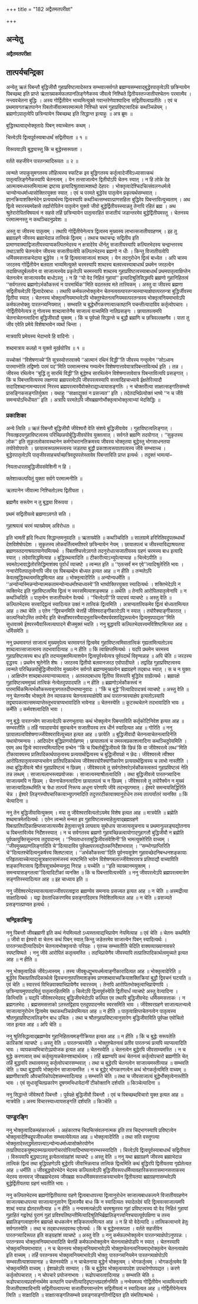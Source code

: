 +++
title = "182 अद्वैतमतपरीक्षा"

+++


## अन्येतु

**अद्वैतमतपरीक्षा**

## **तात्पर्यचन्द्रिका**

अन्येतु ऋतं पिबन्तौ बुद्धिजीवौ गुहाप्रविष्टत्वादेस्तत्र सम्भवात्सर्वगते ब्रह्मण्यसम्भवाद्बुद्धेरपातृत्वेऽपि छत्रिन्यायेन पिबच्छब्द इति प्राप्ते ऋताख्यकर्मफलपानलिङ्गेनैकस्य जीवत्वे निश्चिते द्वितीयस्तज्जातीयश्चेतनः परमात्मैव । नन्त्ववचेतना बुद्धिः । अस्य गोर्द्वितीयेन भाव्यमित्युक्ते गवान्तरेणेवाश्वादिना सद्वितीयत्वाप्रतीतेः । एवं च प्रथमावगतऋतपानेन पिबतोर्जीवात्मपरमात्मत्वे निश्चिते चरमं गुहाप्रविष्टत्वादिकं कथञ्चिन्नेयम् । ब्रह्मणोऽपातृत्वेपि छत्रिन्यायेन पिबच्छब्द इति सिद्धान्त इत्याहुः ॥ अत्र ब्रूमः ॥

बुद्धिस्थत्वाद्भोक्तृतादेः पिबन् स्याच्चेतनः कथम् ।

चित्त्वेऽपि द्वित्वपूर्वस्याबाधार्थं सद्वितीयता ॥ १ ॥

विरूपयाऽपि बुद्ध्यास्तु किं च बुद्धेस्सरूपता ।

वर्तते सहजीवेन पारतन्त्र्यादिरूपतः ॥ २ ॥

त्वन्मते जपाकुसुमगतस्य लौहित्यस्य स्फटिक इव बुद्धिगतस्य कर्तृत्वादेर्जीवेऽध्यासात्कथं पातृत्वलिङ्गेनैकस्यापि चेतनत्वम् । येन तत्साजात्येन द्वितीयोऽपि चेतनः स्यात् । न हि लोके देह आत्मत्वमध्यस्तमित्यात्मा द्रष्टव्य इत्यादिश्रुतावात्मशब्दो देहपरः । भोक्तृत्वादेश्चिदचित्संवलनधर्मत्वे चान्योन्यधर्माध्यासोक्तिरयुक्ता स्यात् । एवं च परमते बुद्धेरेव पातृत्वेन प्रकृत्यर्थसम्भवात् । ज्ञानक्रियाशक्तिभेदेन प्रत्ययार्थस्य द्वित्वस्यापि कथञ्चित्सम्भवात्प्राणसहिता बुद्धिरेव पिबन्तावित्युच्यताम् । अथ द्वित्वे स्वारस्यमपेक्षसे तर्ह्यारोपितेन पातृत्वेन युक्तो जीवो बुद्धेर्द्वितीयस्स्यान्नतु तेनापि रहितं ब्रह्म । अथ श्रुतेरारोपितविषयत्वं न सहसे तर्हि छत्रिन्यायेन पातृत्वरहितं सजातीयं जडान्तरमेव बुद्धेर्द्वितीयमस्तु । चेतनस्य परमात्मनस्तु न कथञ्चिदनुप्रवेशः ॥

अस्तु वा जीवस्य पातृत्वम् । तथापि गोर्द्वितीयेनेत्यत्र द्वित्वस्य मुख्यस्य लाभात्सजातीयग्रहणम् । इह तु ब्रह्मग्रहणे जीवस्य ब्रह्माभेदान्न तात्त्विकं द्वित्वम् । तथाच यथाचन्द्रः सद्वितीय इति प्रामाणवाक्याद्विजातीयस्याप्यकल्पितभेदस्य न क्षत्रादेरेव धीर्नतु सजातीयस्यापि कल्पितभेदस्य चन्द्रान्तरस्य तथाऽत्रापि चेतनत्वेन जीवस्य सजातीयत्वेपि कल्पितभेदस्य ब्रह्मणो न धीः । किन्तु विजातीयत्वेपि धर्मिसमसत्ताकभेदाया बुद्धेरेव । न हि द्वित्ववत्साजात्यं शाब्दम् । येन तदनुरोधेन द्वित्वं बाध्येत । अपि चास्य जरठस्य गोर्द्वितीयेन बलवता भाव्यमित्युक्ते चरमस्यापि शाब्दस्य बलवत्त्वस्याबाधार्थं प्रथमेन जरठत्वेन तदाक्षिप्तदुर्बलत्वेन वा साजात्यस्येव प्रकृतेऽपि चरमस्यापि शाब्दस्य गुहाप्रविष्टत्वस्याबाधार्थं प्रथमपातृत्वाक्षिप्तेन चेतनत्वेन साजात्यस्यैव बाधोऽस्तु । न हि ‘‘यो वेद निहितं गुहायां’’ इत्यादिश्रुतिसिद्धमपि ब्रह्मणो गुहानिहितत्वं ‘‘सर्वगतस्य ब्रह्मणोऽर्भकौकस्त्वं न पारमार्थिक’’मिति वदतस्तव मते तात्त्विकम् । अस्तु वा जीवस्य ब्रह्मणा सद्वितीयत्वेऽपि द्वित्वादेरबाधः । तथापि कर्मफलभोक्तृत्वेन चेतनत्ववत्पारतन्त्र्यस्याप्याक्षेपात्परतन्त्रा बुद्धिर्जीवस्य द्वितीया स्यात् । चेतनस्य भोक्तृत्वनियमाभावेऽपि भोक्तुश्चेतनत्वनियमवत्परतन्त्रस्य भोक्तृत्वनियमाभावेऽपि कर्मफलभोक्तुः पारतन्त्र्यनियमात् । सम्भवति च बुद्धेर्भोगकरणत्वात्काष्ठानि पचन्तीत्यादाविव कर्तृत्वोपचारः । गोर्द्वितीयेनेत्यत्र तु गोत्वस्य शाब्दत्वात्तेनैव साजात्यं वाच्यमिति नातिप्रसङ्गः । छायातपत्वमपि चेतनाचेतनत्वादिना बुद्धिजीवादौ युक्तम् । किं च पूर्वपक्षे सिद्धान्ते च बुद्धौ ब्रह्मणि च छत्रिवल्लक्षणैव । पाता तु जीव एवेति प्रमेये विशेषाभावेन व्यर्था चिन्ता ।

मात्रयापि प्रमेयस्य भेदाभावे हि वादिनोः ।

शब्दमात्राय कलहो न युक्तो मूर्खयोरिव ॥ १ ॥

यच्चोक्तं ‘‘विशेषणाच्चे’’ति सूत्रस्योत्तरवाक्ये ‘‘आत्मानं रथिनं विद्धी’’ति जीवस्य गन्तृत्वेन ‘‘सोऽध्वनः पारमाप्नोति तद्विष्णोः परमं पद’’मिति परमात्मनश्च गम्यत्वेन विशेषणात्तावेवात्रापिबन्तावित्यर्थ इति । तन्न । जीवस्य रथित्वेन ‘‘बुद्धिं तु सारथिं विद्धी’’ति बुद्धेश्च सारथित्वेन विशेषणात्तावेवात्र पिबन्तावित्यपि प्रसङ्गात् । किं च पिबन्तावित्यस्य लक्षणया ब्रह्मपरत्वेऽपि जीवपरत्वस्यापि सत्त्वादिहचाध्याये ईक्षतेरित्यादौ सदादिशब्दानामन्यपरत्वं निरस्य ब्रह्मपरत्वस्यैवोक्तेराद्याध्यायासङ्गतिः । न चोक्तरीत्या साक्षात्सङ्गतिसम्भवे प्रासङ्गिकसङ्गतिर्युक्ता । यथाहुः ‘‘साक्षाद्युक्तं न प्रसज्यत’’ इति । तदेतदभिप्रेत्योक्तं भाष्ये ‘‘न च जीवे समन्वयोऽभिधीयत’’ इति । अत्रापि परमतेऽपि जीवब्रह्मणोर्भोक्तृत्वाभोक्तृत्वाभ्यां भेदसिद्धिः ॥

### **प्रकाशिका**

अन्ये त्विति ॥ ऋतं पिबन्तौ बुद्धिजीवौ जीवेश्वरौ वेति संशये बुद्धिजीवावेव । गुहाविष्टत्वलिङ्गात् । नियतहृदयगुहाविष्टत्वस्य परिच्छिन्नयोर्बुद्धिजीवयोरेव युक्तत्वात् । सर्वगते ब्रह्मणि तदयोगात् । ‘‘सुकृतस्य लोक’’ इति सुकृतलोकावस्थानेन कर्मगोचरानतिक्रमस्य जीवस्य भोक्तृतया बुद्धेस्तु भोगसाधनतया तयोरेवोपपत्तेः । छायात्वरूपतमस्त्वस्य जडतया बुद्धौ प्रकाशत्वरूपातपत्वस्य जीवे सम्भवाच्च । बुद्धेरपातृत्वेऽपि पातृजीवसाहचर्याच्छत्रिवदुपपत्तेस्तावेव पिबन्ताविति प्राप्त इत्यर्थः । तदुक्तं भामत्यां–

नियताधारताबुद्धिजीवसंवेशिनी न हि ।

क्लेशात्कल्पयितुं युक्ता सर्वगे परमात्मनीति ॥

ऋतपानेन जीवात्मा निश्चितोऽस्य द्वितीयता ।

ब्रह्मणैव सरूपेण न तु बुद्ध्या विरूपया ।

प्रथमं सद्वितीयत्वे ब्रह्मणाऽवगते सति ।

गुहाश्रयत्वं चरमं व्याख्येयम् अविरोधतः ॥

इति भामतीं हृदि निधाय सिद्धान्तमनुवदति ॥ ऋताख्येति ॥ कथञ्चिदिति ॥ सालग्रामे हरिरितिवदुपलब्धार्थो देशविशेषोपदेशः । सुकृतस्य लोकवर्तित्वमपीश्वरे छत्रिन्यायेन नेयम् । छायातपत्वं च जीवस्याविद्याश्रयतया ब्रह्मणस्तदनाश्रयतयानेयमित्यर्थः । पिबतश्चित्त्वेऽवगते तदनुरोधात्सजातीयस्य ग्रहणं चरमस्य बाध इत्यादि स्यात् । तदेवासिद्धमित्याह ॥ बुद्धिस्थत्वादिति ॥ टीकारीत्याऽभ्युपेत्याप्याह ॥ चित्त्वेऽपीति ॥ स्वमतेऽभावाद्धेतोरसिद्धिमाशंक्य पूर्वार्धं व्याचष्टे ॥ त्वन्मत इति ॥ ‘‘एतत्सर्वं मन एवे’’त्यादिश्रुतेरिति भावः । नन्वारोपितपातृत्वेनापि जीव एव पिबच्छब्देन बोध्यत इत्यत आह ॥ न हीति ॥ तन्मतेऽपि केवलबुद्धिस्थत्वमसिद्धमित्यत आह ॥ भोक्तृत्वादेरिति ॥ अन्योन्यधर्मेति ॥ ‘‘अन्योन्यस्मिन्नन्योन्यात्मकतामन्योन्यधर्मांश्चाध्यस्ये’’ति भाष्योक्तिरयुक्ता स्यादित्यर्थः । शक्तिभेदेऽपि न व्यक्तिभेद इति गुहाविष्टत्वमिव द्वित्वं न स्वरसमित्याशङ्क्याह ॥ अथेति ॥ तेनापि आरोपितपातृत्वेनापि ॥ न कथञ्चिदिति ॥ पातृत्वेन सजातीयत्वेन वेत्यर्थः । ‘‘चित्त्वेऽपी’’ति पादत्रयं व्याचष्टे ॥ अस्तु वेति ॥ कल्पितभेदस्य सत्त्वाद्द्वित्वं स्यादित्यत उक्तं न तात्विकं द्वित्वमिति । अत्राप्यतात्विकमेव द्वित्वं बोध्यतामित्यत आह ॥ तथा चेति ॥ एतेन ‘‘द्विवचनमिति चेत्तर्हि जीवेश्वराङ्गीकारोऽपि न स्यात् । तयोरैक्याङ्गीकारात् । काल्पनिकोऽस्ति तयोर्भेद इति चेत्तर्हीश्वरस्यैवाद्भुताचिन्त्यैश्वर्यवशाद्द्विरूपत्वेन द्वित्वमुपपाद्यता’’मिति सुधावाक्ये ईश्वरस्यैवास्त्वित्यापादने बीजमुक्तं भवति । ननु बुद्धावपि कल्पितभेदवत्त्वमविशिष्टमित्यत आह ॥ धर्मिसमेति ॥

ननु प्रथमावगतं साजात्यं मुख्यमुपेत्य चरमावगतं द्वित्वमेव गुहाविष्टत्वमिवातात्विकं गृह्यतामित्यतोऽस्य शाब्दत्वात्साजात्यस्य तदभावादित्याह ॥ न हीति ॥ किं त्वाक्षिप्तमित्यर्थः । यदपि प्रथमेन चरमस्य गुहाप्रविष्टत्वस्य बाध इति तदप्ययुक्तमित्याशयेन द्वित्वपूर्वस्येत्यत्र पूर्वपदार्थं विवृण्वन्नाह ॥ अपि चेति ॥ जरठस्य वृद्धस्य । प्रथमेन श्रुतेनेति शेषः । जरठस्य द्वितीयो बलवानजरठ एवोपादीयते । तद्वदिह गुहाप्रविष्टत्वस्य त्वन्मते परिच्छिन्नयोर्बुद्धिजीवयोरेव मुख्यत्वेन सर्वगते ब्रह्मण्यमुख्यत्वेन ब्रह्मग्रहणे तद्बाधः स्यात् । स च न युक्तः । आक्षिप्तेन शाब्दबाधस्यान्याय्यत्वात् । अतस्तदबाधाय द्वितीया विरूपापि बुद्धिरेव ग्राह्येत्यर्थः । ब्रह्मपक्षे गुहाविष्टत्वममुख्यं तात्विकं नेत्येतदुपपादयति ॥ न हीति ॥ ब्रह्मणोऽर्भकौकस्त्वं न पारमार्थिकमित्यर्भकौकस्त्वसूत्रगततदीयभाष्यानुवादः । ‘‘किं च बुद्धे’’रित्यादिपादत्रयं व्याचष्टे ॥ अस्तु वेति ॥ ननु चेतनस्यैव भोक्तृत्वे तेन व्यापकस्य चेतनत्वस्याक्षेपेपि कथं पारतन्त्र्यस्याक्षेप इत्यतोऽस्यापि तद्व्यापकत्वात्समव्याप्तेस्तूभयत्राप्यभावादिति भावेनाह ॥ चेतनस्येति ॥ कूटस्थचेतने तदभावादिति भावः ॥ कर्मेति ॥ कर्मवशत्वादिति भावः ।

ननु बुद्धेः पारतन्त्र्येण साजात्येऽपि करणभूतायाः कथं भोक्तृत्वेन पिबन्ताविति कर्तृकोटिनिवेश इत्यत आह ॥ सम्भवतीति ॥ तर्हि गवादावप्येवं सुवचत्वेन सजातीयस्य तत्र धीर्न स्यादित्यत आह ॥ गोरिति ॥ ननु छायातपत्वविशेषणाज्जीवेश्वरावित्युच्यत इत्यत आह ॥ छायेति ॥ बुद्धिजीवादौ चेतनत्वाचेतनत्वादिनेति यथायोगमन्वयः । आदिपदेन बुद्धिप्राणयोर्ग्रहणम् । छायातपत्वं च तमस्त्वप्रकाशत्वादिना कथञ्चिदुपेयमिति । एवम् अथ द्वित्वे स्वारस्यमित्यादिना ग्रन्थेन ‘‘किं च पिबतोर्बुद्धिजीवत्वे किं छिन्नं किं वा जीवेश्वरत्वे लब्ध’’मिति टीकावाक्यस्य प्रातिपदिकार्थपातृत्वस्य प्रत्ययार्थद्वित्वस्य च बुद्धिजीवपक्षे न छेदः। जीवेश्वरत्वे त्वीश्वर आरोपितपातृत्वस्याप्यभावेन प्रातिपदिकार्थस्य जीवेश्वरयोरैक्यांगीकारेण प्रत्ययार्थद्वित्वस्य च लाभो नास्तीति । तथा बुद्धिजीवत्वे श्रौतं गुहाप्रविष्टत्वं न छिन्नम् । जीवेश्वरत्वे तु सर्वगतेश्वरेऽर्भकौकस्त्वरूपं गुहाप्रविष्टत्वं नेति तन्न लब्धम् । साजात्यलाभस्त्वप्रयोजकः । साजात्यस्याश्रौतत्वादिति । तथा बुद्धिजीवत्वे पारतन्त्र्यादिना साजात्यमपि न छिन्नम् । चेतनाचेतनत्वादिना छायातपत्वं च न छिन्नम् । जीवेश्वरत्वे तु तयोरैक्येन न मुख्यं साजात्यादिलब्धमिति च त्रेधा तात्पर्यं निरूप्य अधुना परेणापि जीवे तदभ्युपगमात् । ईश्वरे समन्वयसिद्धिरिति चेन्न । ईश्वरे लिङ्गस्यौपचारिकत्वाभ्युपगमादिति तदुत्तरटीकावाक्यानुरोधेन तस्य तात्पर्यांतरं व्यनक्ति ॥ किं चेत्यादिना ॥

ननु तेन बुद्धिजीवावित्युक्तम् । मया तु जीवेश्वरावित्यतोऽयमेव विशेष इत्यत आह ॥ मात्रयेति ॥ ब्रह्मेति शब्दमात्रमेतदित्यर्थः । एतेन त्वन्मते मन्मत इव गुहाविष्टत्वस्याहेतुत्वाद्ब्रह्मग्रहणे पिबत्प्रातिपदिकाक्षिप्तसाजात्यस्यैव हेतुत्वात्सूत्रे लाघवाय सुबोधाय साजात्यसूचनाय च प्रथमानुल्लङ्घद्योतनाय च पिबन्तावित्येव निर्देशस्स्यात् । न च सर्वगतस्य ब्रह्मणो गुहावच्छिन्नत्वायोगाद्गुहागतौ बुद्धिजीवौ न ब्रह्मेति पूर्वपक्षयुक्तिसूचनाय तदुपादानम् । ‘‘नियताधारताबुद्धिजीवसंवेशिनी’’ति भामत्युक्तेरिति वाच्यम् । ‘‘जीवमुख्यप्राणलिङ्गादिति चे’’दित्यादाविव पूर्वपक्षपरत्वद्योतकनिर्देशाभावात् । ‘‘सम्भोगप्राप्तिरिति चे’’दित्यतश्चेदित्यनुकर्षस्य क्लिष्टत्वात् । ‘‘अर्भकौकस्त्वा’’दिति पूर्वनयसूत्रेण गुहावच्छेदनिबन्धनशङ्कायाः परिहृतत्वाच्चेत्याद्यसूत्राक्षरासामंजस्यं स्पष्टमिति भावेन विशेषणबलाज्जीवेश्वरावत्र प्रतिपाद्यौ वाच्याविति शङ्कानिरासाय द्वितीयसूत्रार्थमप्यनूद्य निराह ॥ यच्चेति ॥ ‘‘इति व्याख्यानमयुक्तम् । समन्वयासङ्गतत्वा’’दित्यादिटीकां व्यनक्ति ॥ किं च पिबन्तावित्यस्येति ॥ ननु जीवपरत्वेऽपि ब्रह्मपरत्वमात्रेण सङ्गतिस्स्यादित्यत आह ॥ इह चाध्याय इति ॥

ननु जीवेश्वरभेदस्यासत्यत्वाज्जीवपरत्वद्वारा ब्रह्मण्येव समन्वयः प्रसज्यत इत्यत आह ॥ न चेति ॥ अस्मद्रीत्या साक्षादित्यर्थः । यद्वा देवताधिकरणमिव प्रसङ्गादिदमत्र निवेशितमित्यत आह ॥ न चेति ॥ प्रसज्यते प्रसङ्गात्प्राप्यत इत्यर्थः ।

### **चन्द्रिकाबिन्दुः**

ननु पिबन्तौ जीवब्रह्मणी इति कथं नेयमित्यतो ऽध्यस्तत्वाद्यभिप्रायेण नेयमित्याह ॥ एवं चेति ॥ चेतनः कथमिति ॥ जीवो वा ईश्वरो वा चेतनः कथं पिबन् स्यात् किन्तु जडेतरमेव साजात्येन पिबन् स्यादित्यर्थः । पारतन्त्र्यादीत्यादिपदेन चेतनत्वभोक्तृत्वयोः परिग्रहः । एतच्च सम्भवतीति चेदिति वाक्यव्याख्यानावसरे स्पष्टयिष्यते । ननु जीवे आरोपितं कतृत्वमस्ति । तदभिप्रायेणैव जीवस्यापि तत्प्रातिपादिकार्थत्वमुच्यते इत्यत आह ॥ न हीति ॥

ननु भोक्तृत्वादिकं जीवेऽध्यस्यम् । तस्य जीवबुध्द्युभयधर्मत्वाङ्गीकारादित्यत आह ॥ भोक्तृत्वादेरिति ॥ बुद्धेरेव पिबत्प्रातिपदिकार्थत्वे द्विवचनानुपपत्तिमाशङ्क्य प्राणशब्दवाच्यक्रियाशक्तिक्रियां बुद्धौ द्विवचनं घटयति ॥ एवं चेति ॥ स्वारस्यं विभिन्नवाक्याभिप्रायेणैव स्वारस्यम् । तेनापि आरोपितभोक्तृत्वाभिप्रायेणापि । छत्रिन्यायमुपपादयितुं पातृत्वरहितमिति ॥ चित्वेऽपि द्वित्वपूर्वस्येति द्वितीयार्धं व्याचष्टे अस्तु वेत्यादिना । किन्त्विति ॥ यद्यपि जीवेश्वरभेदवद् बुद्धिजीवभेदोऽपि कल्पित एव तथापि बुद्धिजीवभेदः धर्मिसमसत्ताकः । न ब्रह्मगतभेदः । ब्रह्मसमसत्ताको ऽतस्तद्विहाय एतदुपपादनमेव स्वरसमिति भावः । जीवेश्वरग्रहणे साजात्यलभ्यत्वे साजात्यानुरोधेन द्वित्वमेव यथाकथञ्चिन्नेयमित्यत आह ॥ न हीति ॥ पातृत्वाक्षिप्तचेतनत्वेन पातृत्वस्य श्रौतगुहाप्रविष्टत्वलिङ्गेन बाध उचितः । तथा च श्रौतगुहाप्रविष्टत्वानुसारेण बुद्धिजीवाविति पूर्वपक्ष एवोचितो जात इत्यत आह ॥ अपि चेति ॥

ननु श्रुतिसिद्धत्वाद्ब्रह्मण्येव गुहानिहितत्वमङ्गीक्रियत इत्यत आह ॥ न हीति ॥ किं च बुद्धेः सरूपतेति कारिकांशं व्याचष्टे ॥ अस्तु वेति ॥ पारतन्त्र्यस्येति ॥ भोक्तुश्चेतनत्वं प्रतीव पारतन्त्र्यं प्रत्यपि व्याप्यत्वादिति भावः । व्यापकव्यभिचारोऽप्रयोजक इत्यत आह ॥ चेतनस्येति ॥ चेतनत्वेन बुद्धेरपि जीवसाम्यमस्ति । न च बुद्धेः करणत्वात् कथं कर्तृव्युत्पन्नचेतनशब्दार्थत्वम् । तर्हि ब्रह्मण्यपि कथं चेतनत्वं कर्तृत्वोपचारो ब्रह्मणीति चेत् तर्हि बुद्धावपि तथात्वमस्तु कर्तृत्वोपचारसम्भवात् । तथा च बुद्धेरपि चेतनत्वेन साजात्यमस्तीत्याह ॥ सम्भवति चेति ॥ यथा बुद्धावपि भोक्तृत्वेन साजात्यमस्ति । न च बुद्धेर् भोगकरणत्वेन कथं भोगकर्तृत्वमिति वाच्यम् ॥ ब्रह्मणीवात्रापि औपचारिकोपदेशसम्भवादित्याह ॥ सम्भवति चेति ॥ तथा च जीवसाजात्यं बुद्धेर्भोक्तृत्वेनास्तीति भावः । एवं सुधासूचितप्रकारेण दूषणमभिधायेदानीं टीकोक्तानि दर्शयति ॥ किञ्चेत्यादिना ॥

ननु सिद्धान्ते जीवेश्वरौ पिबन्तौ । पूर्वपक्षे बुद्धिजीवौ पिबन्तौ । एवं च पिबच्छब्दविचारो युक्त इत्यत आह ॥ मात्रयेति ॥ अस्य विचारस्याध्यायसङ्गतिं दर्शयति ॥ किञ्चेति ॥

### **पाण्डुरङ्गि**

ननु भोक्तृत्वादिकमहंकारधर्मः । अहंकारश्च चिदचित्संवलनात्मक इति तत्र चिद्भागस्यापि प्रविष्टत्वेन भोक्तृत्वादेश्चिद्रूपजीवधर्मता सम्भवत्येवेत्यत आह ॥ भोक्तृत्वादेरिति ॥ तथा सति वस्तुगत्या भोक्तृतादेस्तद्धर्मतापत्त्याऽन्योन्यधर्माध्यासोक्तेरयोगेन तत्प्रतिपादकयुष्मदस्मत्प्रत्ययगोचरयोरित्यादिभाष्यानारम्भस्स्यादिति । चित्त्वेऽपि द्वित्वपूर्वस्याबाधार्थं सद्वितीयता । विरूपयापि बुद्ध्याऽस्तु इत्येतत्संग्रहांशं व्याचष्टे ॥ अस्तु वेति ॥ ननु यथा ब्रह्मग्रहणे जीवस्य ब्रह्माभेदान्न तात्विकं द्वित्वं तथा बुद्धिग्रहणेऽपि बुद्धेरपि जीवाभिन्नत्वान्न तात्विकं द्वित्वमिति कथं बुद्धिरपि द्वितीयतया गृह्येतेत्यत आह ॥ धर्मीति ॥ जीवबुद्ध्योरभेदेन भेदस्य कल्पितत्वेऽपि बुद्धिजीवरूपधर्मिव्यावहारिकसत्तासमानसत्ताकस्य भेदस्य सत्त्ववज् जीवब्रह्मभेदस्य जीवब्रह्म रूपधर्मिसमसत्ताकस्याभावेन द्वितीयतया ब्रह्मग्रहणासम्भवेऽपि बुद्धेर्द्वितीयतया ग्रहणं भवतीति भावः ।

ननु कल्पितभेदस्य ब्रह्मणोद्वितीयतया ग्रहणे द्वित्वबाधापत्त्या द्वित्वानुरोधेन साजात्यबाधकल्पने विजातीयग्रहणेन साजात्यबाधापत्त्या साजात्यानुसारेण द्वित्वस्यैव बाधः किं न स्यादित्यतः स्यादेतदेवं यदि द्वित्ववत्साजात्यमपि शाब्दं स्यान्न ह्येतदस्तीत्याह ॥ न हीति ॥ नन्वस्मत्पक्षेऽपि चरमश्रुतस्य गुहां प्रविष्टत्वस्य यो वेद निहितं गुहायां गुहाहितं गह्वरेष्ठं पुराणं गुहां प्रविश्यतिष्ठन्तीमित्यादिश्रुतिभिर्ब्रह्मलिङ्गत्त्वनिश्चयात्पूर्वपक्षिणा च तस्य ब्रह्मलिङ्गत्वाज्ञानेन ब्रह्मपक्षे बाधकत्वेन शङ्कितत्वमित्यत आह ॥ न हि यो वेदेत्यादि ॥ तात्विकत्वाभावे हेतुः सर्वगतस्येति । तथा च तद्बाधस्तदवस्थ एवेत्यर्थः । किं च बुद्धेस्सरूपता । वर्तते सहजीवेन पारतन्त्र्यादिरूपत इति सङ्ग्रहांशं व्याचष्टे ॥ अस्तु वेति ॥ ननु कर्मफलभोक्तृत्वेन पारतन्त्र्याक्षेपोऽनुपपन्नः । परतन्त्रस्य भोक्तृत्वनियमाभावादिति चेत्तर्हि कर्मफलभोक्तृत्वेन चेतनत्वाक्षेपोडपि न स्यात् । चेतनस्यापि भोक्तृत्वनियमाभावात् । न च चेतनस्य भोक्तृत्वनियमाभावेऽपि भोक्तुश्चेतनत्वनियमाद्भोक्तृत्वेन चेतनत्वाक्षेप इति वाच्यम् । तर्हि परतन्त्रस्य भोक्तृत्वनियमाभावेऽपि भोक्तुः पारतन्त्र्यनियमेन पारतन्त्र्याक्षेपोऽपि सम्भवतीत्याशयवानाह ॥ चेतनस्येति ॥ न चाचेतनाया बुद्धेर्न भोक्तृत्वम् । भोगकर्तृत्वम् । भोगकर्तृत्वमेव हि भोक्तृत्वमिति वाच्यम् । ईशपक्षेऽपि साम्यात् । किं च बुद्धेरेव भोक्तृत्वव्यपदेश उपचारेणोपपद्यत । करणे कर्तृत्वोपचारात् । न चोपचारे प्रयोजनाभावः । रूढोपचारत्वादित्याह ॥ सम्भवति चेति ॥ रूढोपचारत्वप्रदर्शनार्थमेव काष्ठानि पचन्तीत्यादिदृष्टान्तप्रदर्शनमिति ॥ नन्वेवमस्य गोर्द्वितीयेन भाव्यमित्यत्रापि विजातीयाश्वादिनापि सद्वितीयत्वापत्त्या सजातीयगवान्तरेण सद्वितीयत्वं न स्यादित्यत आह ॥ गोर्द्वितीयेनेत्यत्र त्विति ॥ साक्षादिति ॥ साक्षात्सङ्गतिसम्भवे प्रसङ्गसङ्गतिर्नाद्रियत इति संमतिग्रन्थार्थः ।


